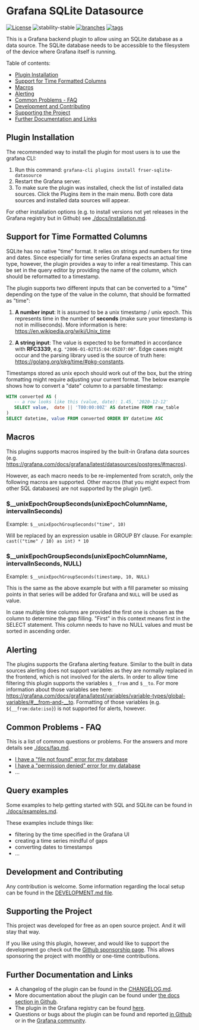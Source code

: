 # Grafana SQLite Datasource

[![License](https://img.shields.io/badge/License-Apache%202.0-blue.svg)](https://opensource.org/licenses/Apache-2.0)
![stability-stable](https://img.shields.io/badge/stability-stable-green.svg)
[![branches](https://github.com/fr-ser/grafana-sqlite-datasource/actions/workflows/branches.yml/badge.svg)](https://github.com/fr-ser/grafana-sqlite-datasource/actions/workflows/branches.yml)
[![tags](https://github.com/fr-ser/grafana-sqlite-datasource/actions/workflows/tags.yml/badge.svg)](https://github.com/fr-ser/grafana-sqlite-datasource/actions/workflows/tags.yml)

This is a Grafana backend plugin to allow using an SQLite database as a data source.
The SQLite database needs to be accessible to the filesystem of the device where Grafana itself
is running.

Table of contents:

- [Plugin Installation](#plugin-installation)
- [Support for Time Formatted Columns](#support-for-time-formatted-columns)
- [Macros](#macros)
- [Alerting](#alerting)
- [Common Problems - FAQ](#common-problems---faq)
- [Development and Contributing](#development-and-contributing)
- [Supporting the Project](#supporting-the-project)
- [Further Documentation and Links](#further-documentation-and-links)

## Plugin Installation

The recommended way to install the plugin for most users is to use the grafana CLI:

1. Run this command: `grafana-cli plugins install frser-sqlite-datasource`
2. Restart the Grafana server.
3. To make sure the plugin was installed, check the list of installed data sources. Click the
   Plugins item in the main menu. Both core data sources and installed data sources will appear.

For other installation options (e.g. to install versions not yet releases in the Grafana registry but in Github) see
[./docs/installation.md](https://github.com/fr-ser/grafana-sqlite-datasource/blob/main/docs/installation.md).

## Support for Time Formatted Columns

SQLite has no native "time" format. It relies on strings and numbers for time and dates. Since
especially for time series Grafana expects an actual time type, however, the plugin provides a way
to infer a real timestamp. This can be set in the query editor by providing the name of the column,
which should be reformatted to a timestamp.

The plugin supports two different inputs that can be converted to a "time" depending on the type
of the value in the column, that should be formatted as "time":

1. **A number input**: It is assumed to be a unix timestamp / unix epoch. This represents time in
   the number of **seconds** (make sure your timestamp is not in milliseconds). More information is
   here: <https://en.wikipedia.org/wiki/Unix_time>

2. **A string input**: The value is expected to be formatted in accordance with **RFC3339**,
   e.g. `"2006-01-02T15:04:05Z07:00"`. Edge cases might occur and the parsing library used is the
   source of truth here: <https://golang.org/pkg/time/#pkg-constants>.

Timestamps stored as unix epoch should work out of the box, but the string formatting might require
adjusting your current format. The below example shows how to convert a "date" column to a parsable
timestamp:

```SQL
WITH converted AS (
   -- a row looks like this (value, date): 1.45, '2020-12-12'
   SELECT value,  date || 'T00:00:00Z' AS datetime FROM raw_table
)
SELECT datetime, value FROM converted ORDER BY datetime ASC
```

## Macros

This plugins supports macros inspired by the built-in Grafana data sources (e.g.
<https://grafana.com/docs/grafana/latest/datasources/postgres/#macros>).

However, as each macro needs to be re-implemented from scratch, only the following macros are
supported. Other macros (that you might expect from other SQL databases) are not supported by the
plugin (yet).

### $__unixEpochGroupSeconds(unixEpochColumnName, intervalInSeconds)

Example: `$__unixEpochGroupSeconds("time", 10)`

Will be replaced by an expression usable in GROUP BY clause. For example:
`cast(("time" / 10) as int) * 10`

### $__unixEpochGroupSeconds(unixEpochColumnName, intervalInSeconds, NULL)

Example: `$__unixEpochGroupSeconds(timestamp, 10, NULL)`

This is the same as the above example but with a fill parameter so missing points in that series
will be added for Grafana and `NULL` will be used as value.

In case multiple time columns are provided the first one is chosen as the column to determine the
gap filling. "First" in this context means first in the SELECT statement. This column needs to have
no NULL values and must be sorted in ascending order.

## Alerting

The plugins supports the Grafana alerting feature. Similar to the built in data sources alerting
does not support variables as they are normally replaced in the frontend, which is not involved
for the alerts. In order to allow time filtering this plugin supports the variables `$__from` and
`$__to`. For more information about those variables see here:
<https://grafana.com/docs/grafana/latest/variables/variable-types/global-variables/#__from-and-__to>.
Formatting of those variables (e.g. `${__from:date:iso}`) is not supported for alerts, however.

## Common Problems - FAQ

This is a list of common questions or problems. For the answers and more details see
[./docs/faq.md](https://github.com/fr-ser/grafana-sqlite-datasource/blob/main/docs/faq.md).

- [I have a "file not found" error for my database](https://github.com/fr-ser/grafana-sqlite-datasource/blob/main/docs/faq.md#i-have-a-file-not-found-error-for-my-database)
- [I have a "permission denied" error for my database](https://github.com/fr-ser/grafana-sqlite-datasource/blob/main/docs/faq.md#i-have-a-permission-denied-error-for-my-database)
- ...

## Query examples

Some examples to help getting started with SQL and SQLite can be found in
[./docs/examples.md](https://github.com/fr-ser/grafana-sqlite-datasource/blob/main/docs/examples.md).

These examples include things like:

- filtering by the time specified in the Grafana UI
- creating a time series mindful of gaps
- converting dates to timestamps
- ...

## Development and Contributing

Any contribution is welcome. Some information regarding the local setup can be found in the
[DEVELOPMENT.md file](https://github.com/fr-ser/grafana-sqlite-datasource/blob/main/DEVELOPMENT.md).

## Supporting the Project

This project was developed for free as an open source project. And it will stay that way.

If you like using this plugin, however, and would like to support the development go check out
the [Github sponsorship page](https://github.com/sponsors/fr-ser). This allows sponsoring the
project with monthly or one-time contributions.

## Further Documentation and Links

- A changelog of the plugin can be found in the [CHANGELOG.md](https://github.com/fr-ser/grafana-sqlite-datasource/blob/main/CHANGELOG.md).
- More documentation about the plugin can be found under [the docs section in Github](https://github.com/fr-ser/grafana-sqlite-datasource/blob/main/docs).
- The plugin in the Grafana registry can be found [here](https://grafana.com/grafana/plugins/frser-sqlite-datasource/).
- Questions or bugs about the plugin can be found and reported [in Github](https://github.com/fr-ser/grafana-sqlite-datasource/issues?q=) or in the [Grafana community](https://community.grafana.com/search?q=sqlite%20order%3Alatest).
